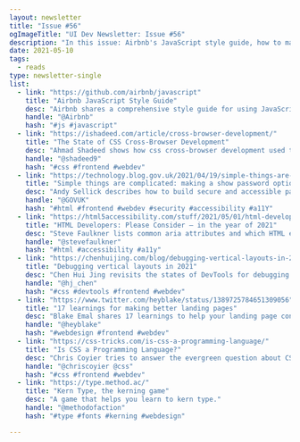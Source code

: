 ```yaml
---
layout: newsletter
title: "Issue #56"
ogImageTitle: "UI Dev Newsletter: Issue #56"
description: "In this issue: Airbnb's JavaScript style guide, how to make show password option, advice on how to build better landing pages, and more."
date: 2021-05-10
tags:
  - reads
type: newsletter-single
list:
  - link: "https://github.com/airbnb/javascript"
    title: "Airbnb JavaScript Style Guide"
    desc: "Airbnb shares a comprehensive style guide for using JavaScript."
    handle: "@Airbnb"
    hash: "#js #javascript"
  - link: "https://ishadeed.com/article/cross-browser-development/"
    title: "The State of CSS Cross-Browser Development"
    desc: "Ahmad Shadeed shows how css cross-browser development used to be and highlights css problems that still need to be fixed."
    handle: "@shadeed9"
    hash: "#css #frontend #webdev"
  - link: "https://technology.blog.gov.uk/2021/04/19/simple-things-are-complicated-making-a-show-password-option/"
    title: "Simple things are complicated: making a show password option"
    desc: "Andy Sellick describes how to build secure and accessible password input with a show password option."
    handle: "@GOVUK"
    hash: "#html #frontend #webdev #security #accessibility #a11Y"
  - link: "https://html5accessibility.com/stuff/2021/05/01/html-developers-please-consider-in-the-year-of-2021/"
    title: "HTML Developers: Please Consider – in the year of 2021"
    desc: "Steve Faulkner lists common aria attributes and which HTML elements to use with them."
    handle: "@stevefaulkner"
    hash: "#html #accessibility #a11y"
  - link: "https://chenhuijing.com/blog/debugging-vertical-layouts-in-2021/"
    title: "Debugging vertical layouts in 2021"
    desc: "Chen Hui Jing revisits the states of DevTools for debugging CSS grid in vertical writing mode."
    handle: "@hj_chen"
    hash: "#css #devtools #frontend #webdev"
  - link: "https://www.twitter.com/heyblake/status/1389725784651309056"
    title: "17 learnings for making better landing pages"
    desc: "Blake Emal shares 17 learnings to help your landing page convert from auditing 500+ websites over the past six years."
    handle: "@heyblake"
    hash: "#webdesign #frontend #webdev"
  - link: "https://css-tricks.com/is-css-a-programming-language/"
    title: "Is CSS a Programming Language?"
    desc: "Chris Coyier tries to answer the evergreen question about CSS with respect in mind."
    handle: "@chriscoyier @css"
    hash: "#css #frontend #webdev"
  - link: "https://type.method.ac/"
    title: "Kern Type, the kerning game"
    desc: "A game that helps you learn to kern type."
    handle: "@methodofaction"
    hash: "#type #fonts #kerning #webdesign"

---
```

